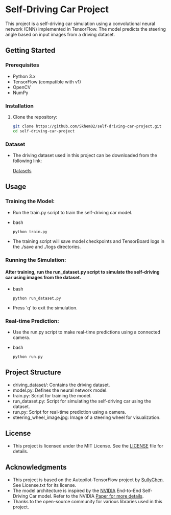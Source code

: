 # Self-Driving Car Project

This project is a self-driving car simulation using a convolutional neural network (CNN) implemented in TensorFlow. The model predicts the steering angle based on input images from a driving dataset.

## Getting Started

### Prerequisites

- Python 3.x
- TensorFlow (compatible with v1)
- OpenCV
- NumPy

### Installation

1. Clone the repository:

   ```bash
   git clone https://github.com/Skhem02/self-driving-car-project.git
   cd self-driving-car-project
### Dataset
- The driving dataset used in this project can be downloaded from the following link:

  [Datasets](https://drive.google.com/file/d/1Ue4XohCOV5YXy57S_5tDfCVqzLr101M7/view?usp=drivesdk)
  
## Usage
### Training the Model:

- Run the train.py script to train the self-driving car model.

- bash

      python train.py
- The training script will save model checkpoints and TensorBoard logs in the ./save and ./logs directories.

### Running the Simulation:

#### After training, run the run_dataset.py script to simulate the self-driving car using images from the dataset.

- bash

      python run_dataset.py

- Press 'q' to exit the simulation.

### Real-time Prediction:

- Use the run.py script to make real-time predictions using a connected camera.

- bash 

      python run.py

## Project Structure

- driving_dataset/: Contains the driving dataset.
- model.py: Defines the neural network model.
- train.py: Script for training the model.
- run_dataset.py: Script for simulating the self-driving car using the dataset.
- run.py: Script for real-time prediction using a camera.
- steering_wheel_image.jpg: Image of a steering wheel for visualization.

## License

- This project is licensed under the MIT License. See the [LICENSE](https://github.com/SullyChen/Autopilot-TensorFlow/blob/master/License.txt) file for details.

## Acknowledgments

- This project is based on the Autopilot-TensorFlow project by [SullyChen](https://github.com/SullyChen). See License.txt for its license.
- The model architecture is inspired by the [NVIDIA](https://arxiv.org/pdf/1604.07316.pdf) End-to-End Self-Driving Car model. Refer to the NVIDIA [Paper for more details](https://towardsdatascience.com/how-a-high-school-junior-made-a-self-driving-car-705fa9b6e860).
- Thanks to the open-source community for various libraries used in this project.
